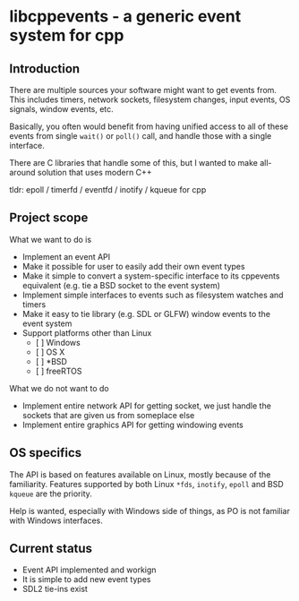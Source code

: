 libcppevents - a generic event system for cpp
=============================================

Introduction
------------
There are multiple sources your software might want to get
events from.  This includes timers, network sockets, filesystem
changes, input events, OS signals, window events, etc.

Basically, you often would benefit from having unified access
to all of these events from single `wait()` or `poll()` call,
and handle those with a single interface.

There are C libraries that handle some of this, but I wanted
to make all-around solution that uses modern C++

tldr: epoll / timerfd / eventfd / inotify / kqueue for cpp

Project scope
-------------
What we want to do is
- Implement an event API
- Make it possible for user to easily add their own event types
- Make it simple to convert a system-specific interface to its
  cppevents equivalent (e.g. tie a BSD socket to the event system)
- Implement simple interfaces to events such as filesystem watches
  and timers
- Make it easy to tie library (e.g. SDL or GLFW) window events to
  the event system
- Support platforms other than Linux
  - [ ] Windows
  - [ ] OS X
  - [ ] *BSD
  - [ ] freeRTOS

What we do not want to do
- Implement entire network API for getting socket, we just handle
  the sockets that are given us from someplace else
- Implement entire graphics API for getting windowing events

OS specifics
------------
The API is based on features available on Linux, mostly because
of the familiarity.  Features supported by both Linux `*fds`,
`inotify`, `epoll` and BSD `kqueue` are the priority.

Help is wanted, especially with Windows side of things, as PO is
not familiar with Windows interfaces.

Current status
--------------

- Event API implemented and workign
- It is simple to add new event types
- SDL2 tie-ins exist

